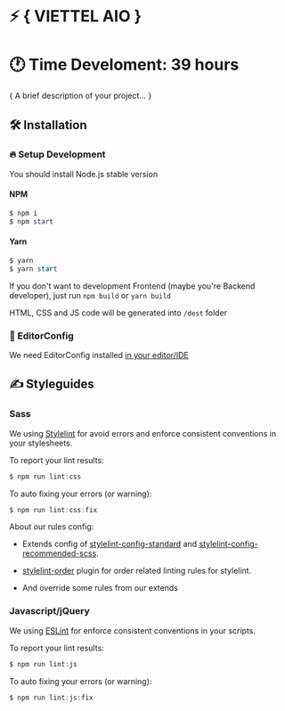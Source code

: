 # ⚡️ { VIETTEL AIO }

# 🕐 Time Develoment: 39 hours

{ A brief description of your project... }

## 🛠 Installation

### 🔥 Setup Development

You should install Node.js stable version

#### NPM

```powershell
$ npm i
$ npm start
```

#### Yarn

```powershell
$ yarn
$ yarn start
```

If you don't want to development Frontend (maybe you're Backend developer), just run `npm build` or `yarn build`

HTML, CSS and JS code will be generated into `/dest` folder

### 🙏 EditorConfig

We need EditorConfig installed [in your editor/IDE](http://editorconfig.org/#download)

## ✍️ Styleguides

### Sass

We using [Stylelint](https://stylelint.io/) for avoid errors and enforce consistent conventions in your stylesheets.

To report your lint results:

```powershell
$ npm run lint:css
```

To auto fixing your errors (or warning):

```powershell
$ npm run lint:css:fix
```

About our rules config:

-   Extends config of [stylelint-config-standard](https://github.com/stylelint/stylelint-config-standard) and [stylelint-config-recommended-scss](https://github.com/kristerkari/stylelint-config-recommended-scss).

-   [stylelint-order](https://github.com/hudochenkov/stylelint-order) plugin for order related linting rules for stylelint.

-   And override some rules from our extends


### Javascript/jQuery

We using [ESLint](https://eslint.org/) for enforce consistent conventions in your scripts.

To report your lint results:

```powershell
$ npm run lint:js
```

To auto fixing your errors (or warning):

```powershell
$ npm run lint:js:fix
```
